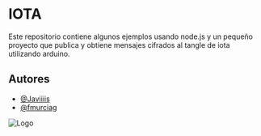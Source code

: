 # IOTA 

Este repositorio contiene algunos ejemplos usando node.js y un pequeño proyecto que publica y obtiene mensajes cifrados al tangle de iota utilizando arduino.


## Autores

- [@Javiiiis](https://github.com/Javiiiis)
- [@fmurciag](https://www.github.com/fmurciag)


![Logo](https://invezz.com/wp-content/uploads/2021/08/iota-logo-black.png)
